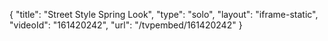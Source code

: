 {
    "title": "Street Style Spring Look",
    "type": "solo",
    "layout": "iframe-static",
    "videoId": "161420242",
    "url": "\/tvpembed\/161420242"
}